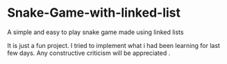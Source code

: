# Snake-Game-with-linked-list
A simple and easy to play snake game made using linked lists 

It is just a fun project. I tried to implement what i had been learning for last few days.
Any constructive criticism will be appreciated .
